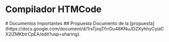 <h1> Compilador HTMCode</h1>
# Documentos Importantes
## Propuesta
Documento de la [propuesta](https://docs.google.com/document/d/1rsTjxqTfrrDu48KNuJDZXyhhyCyiaCX2iZMKbtrCpEA/edit?usp=sharing).

